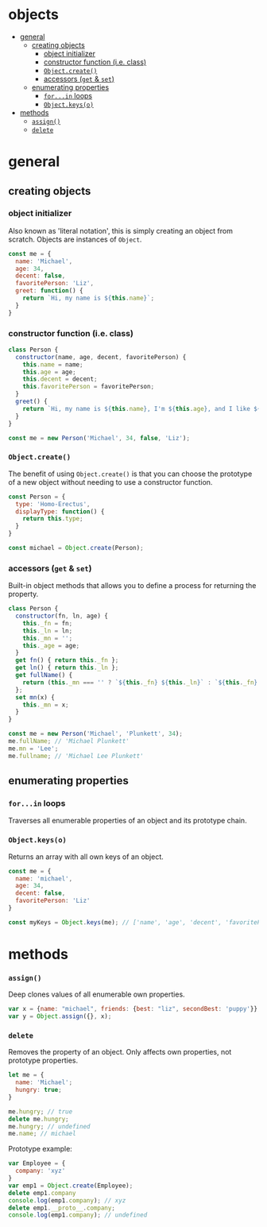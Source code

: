 # objects

<!-- TOC -->
- [general](#general)
  - [creating objects](#creating-objects)
    - [object initializer](#object-initializer)
    - [constructor function (i.e. class)](#constructor-function-ie-class)
    - [`Object.create()`](#objectcreate)
    - [accessors (`get` & `set`)](#accessors-get--set)
  - [enumerating properties](#enumerating-properties)
    - [`for...in` loops](#forin-loops)
    - [`Object.keys(o)`](#objectkeyso)
- [methods](#methods)
  - [`assign()`](#assign)
  - [`delete`](#delete)

<!-- TOC END -->

# general


## creating objects

### object initializer
Also known as 'literal notation', this is simply creating an object from scratch. Objects are instances of `Object`.
```JavaScript
const me = {
  name: 'Michael',
  age: 34,
  decent: false,
  favoritePerson: 'Liz',
  greet: function() {
    return `Hi, my name is ${this.name}`;
  }
}
```


### constructor function (i.e. class)
```JavaScript
class Person {
  constructor(name, age, decent, favoritePerson) {
    this.name = name;
    this.age = age;
    this.decent = decent;
    this.favoritePerson = favoritePerson;
  }
  greet() {
    return `Hi, my name is ${this.name}, I'm ${this.age}, and I like ${this.favoritePerson}`;
  }
}

const me = new Person('Michael', 34, false, 'Liz');
```


### `Object.create()`
The benefit of using `Object.create()` is that you can choose the prototype of a new object without needing to use a constructor function.
```javascript
const Person = {
  type: 'Homo-Erectus',
  displayType: function() {
    return this.type;
  }
}

const michael = Object.create(Person);
```

### accessors (`get` & `set`)
Built-in object methods that allows you to define a process for returning the property.
```javascript
class Person {
  constructor(fn, ln, age) {
    this._fn = fn;
    this._ln = ln;
    this._mn = '';
    this._age = age;
  }
  get fn() { return this._fn };
  get ln() { return this._ln };
  get fullName() {
    return (this._mn === '' ? `${this._fn} ${this._ln}` : `${this._fn} ${this._mn} ${this._ln}`);
  };
  set mn(x) {
    this._mn = x;
  }
}

const me = new Person('Michael', 'Plunkett', 34);
me.fullName; // 'Michael Plunkett'
me.mn = 'Lee';
me.fullname; // 'Michael Lee Plunkett'
```


## enumerating properties

### `for...in` loops
Traverses all enumerable properties of an object and its prototype chain.

### `Object.keys(o)`
Returns an array with all own keys of an object.
```JavaScript
const me = {
  name: 'michael',
  age: 34,
  decent: false,
  favoritePerson: 'Liz'
}

const myKeys = Object.keys(me); // ['name', 'age', 'decent', 'favoritePerson']
```


# methods

### `assign()`
Deep clones values of all enumerable own properties.
```JavaScript
var x = {name: "michael", friends: {best: "liz", secondBest: 'puppy'}};
var y = Object.assign({}, x);
```

### `delete`
Removes the property of an object. Only affects own properties, not prototype properties.


```JavaScript
let me = {
  name: 'Michael';
  hungry: true;
}

me.hungry; // true
delete me.hungry;
me.hungry; // undefined
me.name; // michael
```

Prototype example:
```javascript
var Employee = {
  company: 'xyz'
}
var emp1 = Object.create(Employee);
delete emp1.company
console.log(emp1.company); // xyz
delete emp1.__proto__.company;
console.log(emp1.company); // undefined
```
